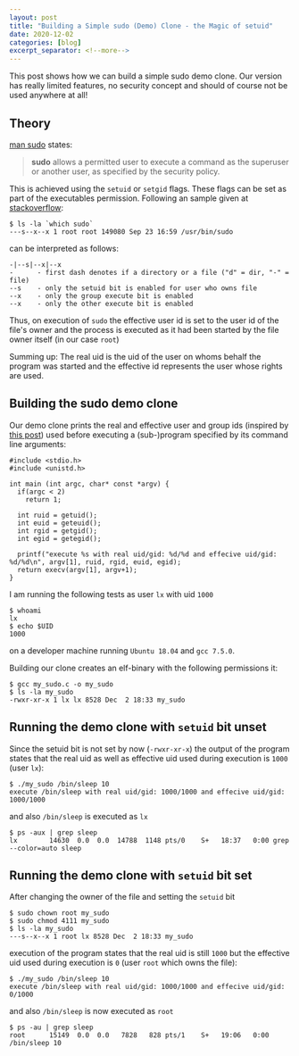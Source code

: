 ```yaml
---
layout: post
title: "Building a Simple sudo (Demo) Clone - the Magic of setuid"
date: 2020-12-02
categories: [blog]
excerpt_separator: <!--more-->
---
```


This post shows how we can build a simple sudo demo clone. Our version has really limited features, no security concept and should of course not be used anywhere at all!

## Theory

[man sudo][sudoman] states:

> **sudo** allows a permitted user to execute a command as the superuser or another user, as specified by the security policy.

This is achieved using the ```setuid``` or ```setgid``` flags.
These flags can be set as part of the executables permission. Following an sample given at [stackoverflow][sudointernals]:

```
$ ls -la `which sudo`
---s--x--x 1 root root 149080 Sep 23 16:59 /usr/bin/sudo
```
can be interpreted as follows:
```
-|--s|--x|--x
-      - first dash denotes if a directory or a file ("d" = dir, "-" = file)  
--s    - only the setuid bit is enabled for user who owns file
--x    - only the group execute bit is enabled
--x    - only the other execute bit is enabled
```

Thus, on execution of ```sudo``` the effective user id is set to the user id of the file's owner and the process is executed as it had been started by the file owner itself (in our case ```root```)

Summing up: The real uid is the uid of the user on whoms behalf the program was started and the effective id represents the user whose rights are used.


## Building the sudo demo clone

Our demo clone prints the real and effective user and group ids (inspired by [this post][simple-c-program]) used before executing a (sub-)program specified by its command line arguments:

```
#include <stdio.h>
#include <unistd.h>

int main (int argc, char* const *argv) {
  if(argc < 2)
    return 1;

  int ruid = getuid();
  int euid = geteuid();
  int rgid = getgid();
  int egid = getegid();

  printf("execute %s with real uid/gid: %d/%d and effecive uid/gid: %d/%d\n", argv[1], ruid, rgid, euid, egid);
  return execv(argv[1], argv+1);
}
```

I am running the following tests as user ```lx``` with uid ```1000```
```
$ whoami
lx
$ echo $UID
1000
```
on a developer machine running ```Ubuntu 18.04``` and ```gcc 7.5.0```.


Building our clone creates an elf-binary with the following permissions it: 
```
$ gcc my_sudo.c -o my_sudo
$ ls -la my_sudo
-rwxr-xr-x 1 lx lx 8528 Dec  2 18:33 my_sudo
```

## Running the demo clone with ```setuid``` bit unset

Since the setuid bit is not set by now (```-rwxr-xr-x```) the output of the program states that the real uid as well as effective uid used during execution is ```1000``` (user ```lx```):
```
$ ./my_sudo /bin/sleep 10
execute /bin/sleep with real uid/gid: 1000/1000 and effecive uid/gid: 1000/1000
```
and also ```/bin/sleep``` is executed as ```lx```
```
$ ps -aux | grep sleep
lx        14630  0.0  0.0  14788  1148 pts/0    S+   18:37   0:00 grep --color=auto sleep
```

## Running the demo clone with ```setuid``` bit set

After changing the owner of the file and setting the ```setuid``` bit
```
$ sudo chown root my_sudo
$ sudo chmod 4111 my_sudo
$ ls -la my_sudo
---s--x--x 1 root lx 8528 Dec  2 18:33 my_sudo
```
execution of the program states that the real uid is still ```1000``` but the effective uid used during execution is ```0``` (user ```root``` which owns the file):

```
$ ./my_sudo /bin/sleep 10
execute /bin/sleep with real uid/gid: 1000/1000 and effecive uid/gid: 0/1000
```

and also ```/bin/sleep``` is now executed as ```root```
```
$ ps -au | grep sleep
root      15149  0.0  0.0   7828   828 pts/1    S+   19:06   0:00 /bin/sleep 10
```


[sudoman]: https://linux.die.net/man/8/sudo
[sudointernals]: https://unix.stackexchange.com/questions/80344/how-do-the-internals-of-sudo-work
[simple-c-program]: https://www.theurbanpenguin.com/using-a-simple-c-program-to-explain-the-suid-permission/